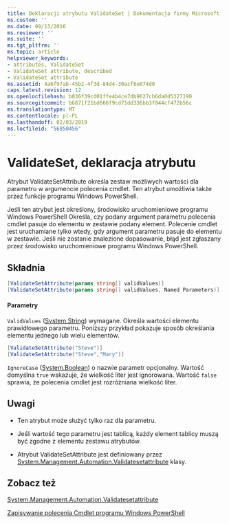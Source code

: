 ```yaml
---
title: Deklaracji atrybutu ValidateSet | Dokumentacja firmy Microsoft
ms.custom: ''
ms.date: 09/13/2016
ms.reviewer: ''
ms.suite: ''
ms.tgt_pltfrm: ''
ms.topic: article
helpviewer_keywords:
- attributes, ValidateSet
- ValidateSet attribute, described
- ValidateSet attribute
ms.assetid: 4a6f97ab-45b2-4f3d-84d4-30acf8e074d0
caps.latest.revision: 12
ms.openlocfilehash: b036f39cd01ffe4b4ce7db9627cb6da0d5327190
ms.sourcegitcommit: b6871f21bd666f9cd71dd336bb3f844cf472b56c
ms.translationtype: MT
ms.contentlocale: pl-PL
ms.lasthandoff: 02/03/2019
ms.locfileid: "56850456"
---
```

# <a name="validateset-attribute-declaration"></a>ValidateSet, deklaracja atrybutu

Atrybut ValidateSetAttribute określa zestaw możliwych wartości dla parametru w argumencie polecenia cmdlet. Ten atrybut umożliwia także przez funkcje programu Windows PowerShell.

Jeśli ten atrybut jest określony, środowisko uruchomieniowe programu Windows PowerShell Określa, czy podany argument parametru polecenia cmdlet pasuje do elementu w zestawie podany element. Polecenie cmdlet jest uruchamiane tylko wtedy, gdy argument parametru pasuje do elementu w zestawie. Jeśli nie zostanie znalezione dopasowanie, błąd jest zgłaszany przez środowisko uruchomieniowe programu Windows PowerShell.

## <a name="syntax"></a>Składnia

```csharp
[ValidateSetAttribute(params string[] validValues)]
[ValidateSetAttribute(params string[] validValues, Named Parameters)]
```

#### <a name="parameters"></a>Parametry

`ValidValues` ([System.String](/dotnet/api/System.String)) wymagane. Określa wartości elementu prawidłowego parametru. Poniższy przykład pokazuje sposób określania elementu jednego lub wielu elementów.

```csharp
[ValidateSetAttribute("Steve")]
[ValidateSetAttribute("Steve","Mary")]
```

`IgnoreCase` ([System.Boolean](/dotnet/api/System.Boolean)) o nazwie parametr opcjonalny. Wartość domyślna `true` wskazuje, że wielkość liter jest ignorowana. Wartość `false` sprawia, że polecenia cmdlet jest rozróżniana wielkość liter.

## <a name="remarks"></a>Uwagi

- Ten atrybut może służyć tylko raz dla parametru.

- Jeśli wartość tego parametru jest tablicą, każdy element tablicy muszą być zgodne z elementu zestawu atrybutów.

- Atrybut ValidateSetAttribute jest definiowany przez [System.Management.Automation.Validatesetattribute](/dotnet/api/System.Management.Automation.ValidateSetAttribute) klasy.

## <a name="see-also"></a>Zobacz też

[System.Management.Automation.Validatesetattribute](/dotnet/api/System.Management.Automation.ValidateSetAttribute)

[Zapisywanie polecenia Cmdlet programu Windows PowerShell](./writing-a-windows-powershell-cmdlet.md)
